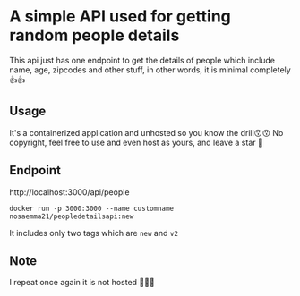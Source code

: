 # A simple API used for getting random people details

This api just has one endpoint to get the details of people which include name, age, zipcodes and other stuff, in other words, it is minimal completely 👍👍

## Usage

It's a containerized application and unhosted so you know the drill😗😗
No copyright, feel free to use and even host as yours, and leave a star 💓

## Endpoint

http://localhost:3000/api/people

```
docker run -p 3000:3000 --name customname nosaemma21/peopledetailsapi:new
```

It includes only two tags which are
`new` and `v2`

## Note

I repeat once again it is not hosted 📢📢📢
